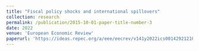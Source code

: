 ```yaml
---
title: "Fiscal policy shocks and international spillovers"
collection: research
permalink: /publication/2015-10-01-paper-title-number-3
date: 2022
venue: 'European Economic Review'
paperurl: 'https://ideas.repec.org/a/eee/eecrev/v141y2022ics001429212100252x.html'
---
```



